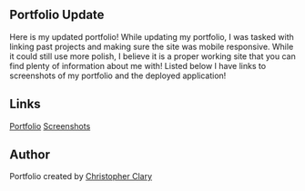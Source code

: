 ﻿## Portfolio Update 
Here is my updated portfolio! While updating my portfolio, I was tasked with linking past projects and making sure the site was mobile responsive. While it could still use more polish, I believe it is a proper working site that you can find plenty of information about me with!
Listed below I have links to screenshots of my portfolio and the deployed application!

## Links

[Portfolio](https://chrisclary20.github.io/Portfolio-Update-2/)
[Screenshots](https://imgur.com/a/vJLPi6g)


## Author

Portfolio created by [Christopher Clary](https://github.com/chrisclary20)



